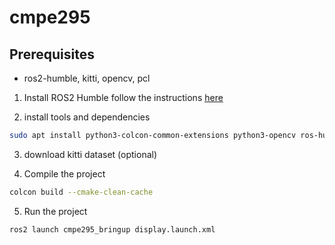 # cmpe295

## Prerequisites

- ros2-humble, kitti, opencv, pcl

1. Install ROS2 Humble
follow the instructions [here](https://docs.ros.org/en/humble/Installation.html)

2. install tools and dependencies
```bash
sudo apt install python3-colcon-common-extensions python3-opencv ros-humble-pcl python3-colcon-common-extensions
```

3. download kitti dataset (optional)

4. Compile the project
```bash
colcon build --cmake-clean-cache
```

5. Run the project
```bash
ros2 launch cmpe295_bringup display.launch.xml
```